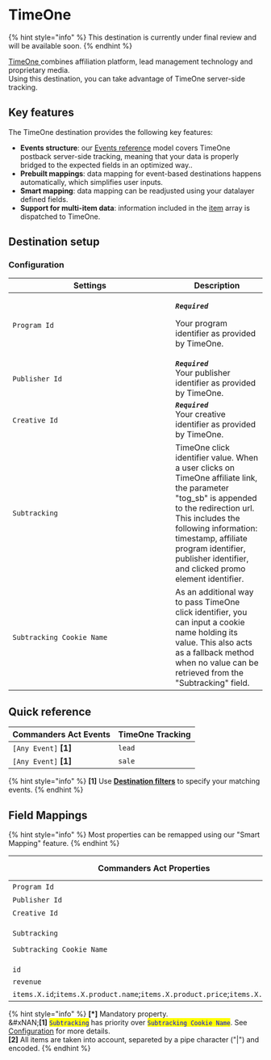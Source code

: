# TimeOne

{% hint style="info" %}
This destination is currently under final review and will be available soon.
{% endhint %}

[TimeOne ](https://www.timeone.io/en/)combines affiliation platform, lead management technology and proprietary media.\
Using this destination, you can take advantage of TimeOne server-side tracking.

## Key features

The TimeOne destination provides the following key features:

* **Events structure**: our [Events reference](https://community.commandersact.com/platform-x/developers/tracking/events-reference) model covers TimeOne postback server-side tracking, meaning that your data is properly bridged to the expected fields in an optimized way..
* **Prebuilt mappings**: data mapping for event-based destinations happens automatically, which simplifies user inputs.
* **Smart mapping**: data mapping can be readjusted using your datalayer defined fields.&#x20;
* **Support for multi-item data**: information included in the [item](https://community.commandersact.com/platform-x/developers/tracking/events-reference#item) array is dispatched to TimeOne.

## Destination setup

### Configuration

<table><thead><tr><th width="307">Settings</th><th>Description</th></tr></thead><tbody><tr><td><code>Program Id</code></td><td><p><em><strong><code>Required</code></strong></em></p><p>Your program identifier as provided by TimeOne.</p></td></tr><tr><td><code>Publisher Id</code></td><td><em><strong><code>Required</code></strong></em><br>Your publisher identifier as provided by TimeOne.</td></tr><tr><td><code>Creative Id</code></td><td><em><strong><code>Required</code></strong></em><br>Your creative identifier as provided by TimeOne.</td></tr><tr><td><code>Subtracking</code></td><td>TimeOne click identifier value. When a user clicks on TimeOne affiliate link, the parameter "tog_sb" is appended to the redirection url. This includes the following information: timestamp, affiliate program identifier, publisher identifier, and clicked promo element identifier.</td></tr><tr><td><code>Subtracking Cookie Name</code></td><td>As an additional way to pass TimeOne click identifier, you can input a cookie name holding its value. This also acts as a fallback method when no value can be retrieved from the "Subtracking" field.</td></tr></tbody></table>

## Quick reference

| Commanders Act Events  | TimeOne Tracking |
| ---------------------- | ---------------- |
| `[Any Event]` **\[1]** | `lead`           |
| `[Any Event]` **\[1]** | `sale`           |

{% hint style="info" %}
**\[1]** Use [**Destination filters**](https://doc.commandersact.com/features/destinations/destination-filters) to specify your matching events.
{% endhint %}

## Field Mappings

{% hint style="info" %}
Most properties can be remapped using our "Smart Mapping" feature.
{% endhint %}

<table><thead><tr><th width="364.6685580062746">Commanders Act Properties</th><th>TimeOne Properties</th></tr></thead><tbody><tr><td><code>Program Id</code></td><td><code>progid</code> <strong>[*]</strong></td></tr><tr><td><code>Publisher Id</code></td><td><code>comid</code> <strong>[*]</strong></td></tr><tr><td><code>Creative Id</code></td><td><code>iu</code> <strong>[*]</strong></td></tr><tr><td><p><code>Subtracking</code></p><p><code>Subtracking Cookie Name</code></p></td><td><code>subtracking</code> <strong>[*][1]</strong></td></tr><tr><td><code>id</code></td><td><code>uniqid</code> <strong>[*]</strong></td></tr><tr><td><code>revenue</code></td><td><code>price</code></td></tr><tr><td><code>items.X.id</code>;<code>items.X.product.name</code>;<code>items.X.product.price</code>;<code>items.X.quantity</code></td><td><code>data</code> <strong>[2]</strong></td></tr></tbody></table>

{% hint style="info" %}
**\[\*]** Mandatory property.\
&#xNAN;**\[1]** <mark style="color:blue;">`Subtracking`</mark> has priority over <mark style="color:blue;">`Subtracking Cookie Name`</mark>. See [Configuration](timeone.md#configuration) for  more details.\
**\[2]** All items are taken into account, separeted by a pipe character ("|") and encoded.
{% endhint %}

